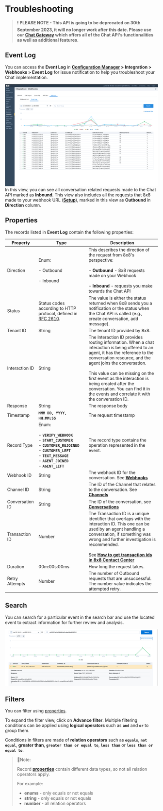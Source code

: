# Troubleshooting

> ❗️ **PLEASE NOTE - This API is going to be deprecated on 30th September 2023, it will no longer work after this date. Please use our [Chat Gateway](/actions-events/docs/chat-gateway) which offers all of the Chat API's functionalities as well as additional features.**
> 
> 

## Event Log

You can access the **Event Log** in **[Configuration Manager](https://docs.8x8.com/8x8WebHelp/VCC/configuration-manager-general/content/cfgoverview.htm) > Integration > Webhooks > Event Log** for issue notification to help you troubleshoot your Chat implementation.

![1790](../images/Screenshot_2021-07-09_at_12.56.14.png "Screenshot 2021-07-09 at 12.56.14.png")
In this view, you can see all conversation related requests made to the Chat API marked as **Inbound**. This view also includes all the requests that 8x8 made to your webhook URL (**[Setup](/contactcenter/docs/workflow#setup-flow)**), marked in this view as **Outbound** in **Direction** column.

## Properties

The records listed in **Event Log** contain the following properties:

| Property        | Type                                                                                                                                                                                                       | Description                                                                                                                                                                                                                                                                                                                                                                                                      |
| --------------- | ---------------------------------------------------------------------------------------------------------------------------------------------------------------------------------------------------------- | ---------------------------------------------------------------------------------------------------------------------------------------------------------------------------------------------------------------------------------------------------------------------------------------------------------------------------------------------------------------------------------------------------------------- |
| Direction       | Enum: <br /><br /> - Outbound <br /><br /> - Inbound                                                                                                                                                       | This describes the direction of the request from 8x8's perspective: <br /><br />- **Outbound** - 8x8 requests made on your Webhook<br /><br />- **Inbound** - requests you make towards the Chat API                                                                                                                                                                                                             |
| Status          | Status codes according to HTTP protocol, defined in [RFC 2610](https://datatracker.ietf.org/doc/html/rfc2616#section-10).                                                                                  | The value is either the status returned when 8x8 sends you a notification or the status when the Chat API is called (e.g., create conversation, add message).                                                                                                                                                                                                                                                    |
| Tenant ID       | String                                                                                                                                                                                                     | The tenant ID provided by 8x8.                                                                                                                                                                                                                                                                                                                                                                                   |
| Interaction ID  | String                                                                                                                                                                                                     | The Interaction ID provides routing information. When a chat interaction is being offered to an agent, it has the reference to the conversation resource, and the agent joins the conversation. <br /><br /> This value can be missing on the first event as the interaction is being created after the conversation. You can find it in the events and correlate it with the conversation ID.                   |
| Response        | String                                                                                                                                                                                                     | The response body                                                                                                                                                                                                                                                                                                                                                                                                |
| Timestamp       | **`MMM DD, YYYY, HH:MM:SS`**                                                                                                                                                                               | The request timestamp                                                                                                                                                                                                                                                                                                                                                                                            |
| Record Type     | Enum: <br /><br />- **`VERIFY_WEBHOOK`**<br />- **`START_CUSTOMER`**<br />- **`CUSTOMER_REJOINED`**<br />- **`CUSTOMER_LEFT`**<br />- **`TEXT_MESSAGE`**<br />- **`AGENT_JOINED`**<br />- **`AGENT_LEFT`** | The record type contains the operation represented in the event.                                                                                                                                                                                                                                                                                                                                                 |
| Webhook ID      | String                                                                                                                                                                                                     | The webhook ID for the conversation. See **[Webhooks](/contactcenter/docs/create-a-webhook)**                                                                                                                                                                                                                                                                                                                    |
| Channel ID      | String                                                                                                                                                                                                     | The ID of the Channel that relates to the conversation. See **[Channels](/contactcenter/docs/create-a-chat-api-channel)**                                                                                                                                                                                                                                                                                        |
| Conversation ID | String                                                                                                                                                                                                     | The ID of the conversation, see **[Conversations](/contactcenter/docs/conversation)**                                                                                                                                                                                                                                                                                                                            |
| Transaction ID  | Number                                                                                                                                                                                                     | The Transaction ID is a unique identifier that overlaps with the interaction ID. This one can be used by an agent handling a conversation, if something was wrong and further investigation is recommended. <br /><br /> See **[How to get transaction ids in 8x8 Contact Center](https://support.8x8.com/cloud-contact-center/virtual-contact-center/agents/how-to-get-transaction-ids-in-8x8-contact-center)** |
| Duration        | 00m:00s:00ms                                                                                                                                                                                               | How long the request takes.                                                                                                                                                                                                                                                                                                                                                                                      |
| Retry Attempts  | Number                                                                                                                                                                                                     | The number of Outbound requests that are unsuccessful. The number value indicates the attempted retry.                                                                                                                                                                                                                                                                                                           |


## Search

You can search for a particular event in the search bar and use the located event to extract information for further review and analysis.

![](../images/Screenshot_2021-07-23_at_13.28.49.png "Screenshot 2021-07-23 at 13.28.49.png")

## Filters

You can filter using [properties](#properties).

To expand the filter view, click on **Advance filter**. Multiple filtering conditions can be applied using **logical operators** such as **`and`** and **`or`** to group them. 

Conditions in filters are made of **relation operators** such as **`equals`**, **`not equal`**, **greater than**, **`greater than or equal to`**, **`less than`** or **`less than or equal to`**.

> 📘Note:
> 
> Record [**properties**](#properties) contain different data types, so not all relation operators apply. 
> 
> For example:
> 
> * **enums** - only equals or not equals
> * **string** - only equals or not equals
> * **number** - all relation operators
>

